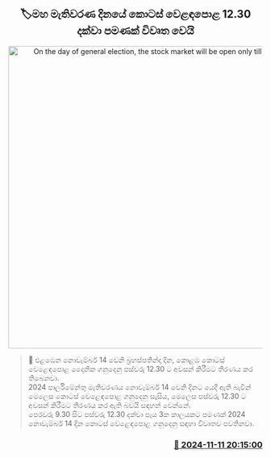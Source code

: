 <p align='center'><b><h2 align='center' title='On the day of general election, the stock market will be open only till 12.30 pm'>🏷මහ මැතිවරණ දිනයේ කොටස් වෙළඳපොළ 12.30 දක්වා පමණක් විවෘත වෙයි</h2></b></p>
<p align='center'><img src='https://helakuru.sgp1.cdn.digitaloceanspaces.com/esana/images/lib/cse-stock.jpg' width='600' alt='On the day of general election, the stock market will be open only till 12.30 pm'></p>

>📝 එළඹෙන නොවැම්බර් 14 වෙනි බ්‍රහස්පතින්දා දින, කොළඹ කොටස් වෙළෙඳපොළ දෛනික ගනුදෙනු පස්වරු 12.30 ට අවසන් කිරීමට තීරණය කර තිබෙනවා.<br>2024 පාර්ලිමේන්තු මැතිවරණය නොවැම්බර් 14 වෙනි දිනට යෙදී ඇති බැවින් මෙලෙස කොටස් වෙළෙඳපොළ ගනුදෙනු සැසිය, මෙලෙස පස්වරු 12.30 ට අවසන් කිරීමට තීරණය කර ඇති බවයි සඳහන් වෙන්නේ.<br>පෙරවරු 9.30 සිට පස්වරු 12.30 දක්වා පැය 3ක කාලයකට පමණක් 2024 නොවැම්බර් 14 දින කොටස් වෙළෙඳපොළ ගනුදෙනු සඳහා විවෘතව පවතිනවා.<br>

<h3 align='right'><a href='https://www.helakuru.lk/esana/p/104933/'>📅 2024-11-11 20:15:00</a></h3>
